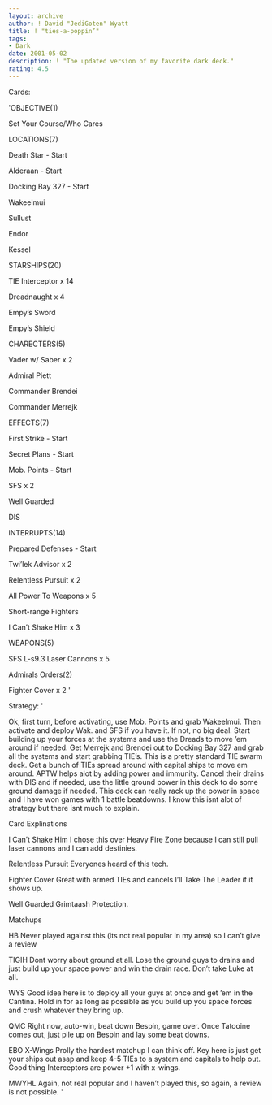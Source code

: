 ```yaml
---
layout: archive
author: ! David "JediGoten" Wyatt
title: ! "ties-a-poppin’"
tags:
- Dark
date: 2001-05-02
description: ! "The updated version of my favorite dark deck."
rating: 4.5
---
```

Cards: 

'OBJECTIVE(1)


Set Your Course/Who Cares


LOCATIONS(7)


Death Star - Start

Alderaan - Start

Docking Bay 327 - Start

Wakeelmui

Sullust

Endor

Kessel


STARSHIPS(20)


TIE Interceptor x 14

Dreadnaught x 4

Empy’s Sword

Empy’s Shield


CHARECTERS(5)


Vader w/ Saber x 2

Admiral Piett

Commander Brendei

Commander Merrejk


EFFECTS(7)


First Strike  - Start

Secret Plans - Start

Mob. Points - Start

SFS x 2

Well Guarded

DIS


INTERRUPTS(14)


Prepared Defenses - Start

Twi’lek Advisor x 2

Relentless Pursuit x 2

All Power To Weapons x 5

Short-range Fighters

I Can’t Shake Him x 3


WEAPONS(5)


SFS L-s9.3 Laser Cannons x 5


Admirals Orders(2)


Fighter Cover x 2 '

Strategy: '

Ok, first turn, before activating, use Mob. Points and grab Wakeelmui. Then activate and deploy Wak. and SFS if you have it. If not, no big deal. Start building up your forces at the systems and use the Dreads to move ’em around if needed. Get Merrejk and Brendei out to Docking Bay 327 and grab all the systems and start grabbing TIE&#8217;s. This is a pretty standard TIE swarm deck. Get a bunch of TIEs spread around with capital ships to move em around. APTW helps alot by adding power and immunity. Cancel their drains with DIS and if needed, use the little ground power in this deck to do some ground damage if needed. This deck can really rack up the power in space and I have won games with 1 battle beatdowns. I know this isnt alot of strategy but there isnt much to explain. 


Card Explinations 


I Can’t Shake Him I chose this over Heavy Fire Zone because I can still pull laser cannons and I can add destinies.


Relentless Pursuit Everyones heard of this tech.


Fighter Cover Great with armed TIEs and cancels I’ll Take The Leader if it shows up.


Well Guarded Grimtaash Protection.


Matchups 


HB Never played against this (its not real popular in my area) so I can’t give a review


TIGIH Dont worry about ground at all. Lose the ground guys to drains and just build up your space power and win the drain race. Don’t take Luke at all.


WYS Good idea here is to deploy all your guys at once and get ’em in the Cantina. Hold in for as long as possible as you build up you space forces and crush whatever they bring up. 


QMC Right now, auto-win, beat down Bespin, game over. Once Tatooine comes out, just pile up on Bespin and lay some beat downs.


EBO X-Wings Prolly the hardest matchup I can think off. Key here is just get your ships out asap and keep 4-5 TIEs to a system and capitals to help out. Good thing Interceptors are power +1 with x-wings.


MWYHL Again, not real popular and I haven’t played this, so again, a review is not possible. '